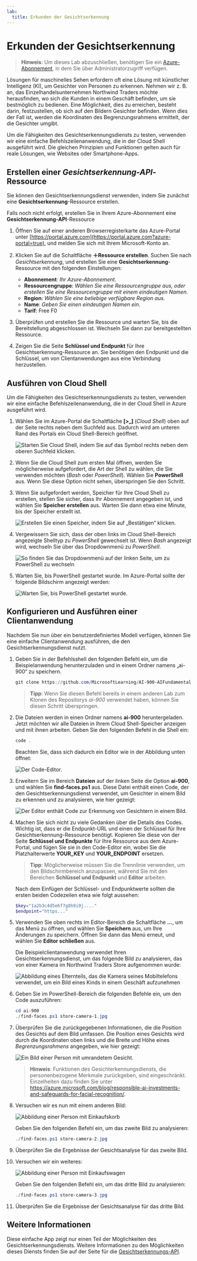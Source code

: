 ```yaml
---
lab:
  title: Erkunden der Gesichtserkennung
---
```


# Erkunden der Gesichtserkennung

> **Hinweis**: Um dieses Lab abzuschließen, benötigen Sie ein [Azure-Abonnement](https://azure.microsoft.com/free?azure-portal=true), in dem Sie über Administratorzugriff verfügen.

Lösungen für maschinelles Sehen erfordern oft eine Lösung mit künstlicher Intelligenz (KI), um Gesichter von Personen zu erkennen. Nehmen wir z. B. an, das Einzelhandelsunternehmen Northwind Traders möchte herausfinden, wo sich die Kunden in einem Geschäft befinden, um sie bestmöglich zu bedienen. Eine Möglichkeit, dies zu erreichen, besteht darin, festzustellen, ob sich auf den Bildern Gesichter befinden. Wenn dies der Fall ist, werden die Koordinaten des Begrenzungsrahmens ermittelt, der die Gesichter umgibt.

Um die Fähigkeiten des Gesichtserkennungsdiensts zu testen, verwenden wir eine einfache Befehlszeilenanwendung, die in der Cloud Shell ausgeführt wird. Die gleichen Prinzipien und Funktionen gelten auch für reale Lösungen, wie Websites oder Smartphone-Apps.

## Erstellen einer *Gesichtserkennung-API*-Ressource

Sie können den Gesichtserkennungsdienst verwenden, indem Sie zunächst eine **Gesichtserkennung**-Ressource erstellen.

Falls noch nicht erfolgt, erstellen Sie in Ihrem Azure-Abonnement eine **Gesichtserkennung-API**-Ressource

1. Öffnen Sie auf einer anderen Browserregisterkarte das Azure-Portal unter [https://portal.azure.com](https://portal.azure.com?azure-portal=true), und melden Sie sich mit Ihrem Microsoft-Konto an.

1. Klicken Sie auf die Schaltfläche **&#65291;Ressource erstellen**. Suchen Sie nach *Gesichtserkennung*, und erstellen Sie eine **Gesichtserkennung**-Ressource mit den folgenden Einstellungen:
    - **Abonnement**: *Ihr Azure-Abonnement*.
    - **Ressourcengruppe**: *Wählen Sie eine Ressourcengruppe aus, oder erstellen Sie eine Ressourcengruppe mit einem eindeutigen Namen*.
    - **Region**: *Wählen Sie eine beliebige verfügbare Region aus.*
    - **Name**: *Geben Sie einen eindeutigen Namen ein*.
    - **Tarif**: Free F0

1. Überprüfen und erstellen Sie die Ressource und warten Sie, bis die Bereitstellung abgeschlossen ist. Wechseln Sie dann zur bereitgestellten Ressource.

1. Zeigen Sie die Seite **Schlüssel und Endpunkt** für Ihre Gesichtserkennung-Ressource an. Sie benötigen den Endpunkt und die Schlüssel, um von Clientanwendungen aus eine Verbindung herzustellen.

## Ausführen von Cloud Shell

Um die Fähigkeiten des Gesichtserkennungsdiensts zu testen, verwenden wir eine einfache Befehlszeilenanwendung, die in der Cloud Shell in Azure ausgeführt wird. 

1. Wählen Sie im Azure-Portal die Schaltfläche **[>_]** (*Cloud Shell*) oben auf der Seite rechts neben dem Suchfeld aus. Dadurch wird am unteren Rand des Portals ein Cloud Shell-Bereich geöffnet. 

    ![Starten Sie Cloud Shell, indem Sie auf das Symbol rechts neben dem oberen Suchfeld klicken.](media/create-face-solutions/powershell-portal-guide-1.png)

1. Wenn Sie die Cloud Shell zum ersten Mal öffnen, werden Sie möglicherweise aufgefordert, die Art der Shell zu wählen, die Sie verwenden möchten (*Bash* oder *PowerShell*). Wählen Sie **PowerShell** aus. Wenn Sie diese Option nicht sehen, überspringen Sie den Schritt.  

1. Wenn Sie aufgefordert werden, Speicher für Ihre Cloud Shell zu erstellen, stellen Sie sicher, dass Ihr Abonnement angegeben ist, und wählen Sie **Speicher erstellen** aus. Warten Sie dann etwa eine Minute, bis der Speicher erstellt ist.

    ![Erstellen Sie einen Speicher, indem Sie auf „Bestätigen“ klicken.](media/create-face-solutions/powershell-portal-guide-2.png)       

1. Vergewissern Sie sich, dass der oben links im Cloud Shell-Bereich angezeigte Shelltyp zu *PowerShell* gewechselt ist. Wenn *Bash* angezeigt wird, wechseln Sie über das Dropdownmenü zu *PowerShell*.

    ![So finden Sie das Dropdownmenü auf der linken Seite, um zu PowerShell zu wechseln](media/create-face-solutions/powershell-portal-guide-3.png) 

1. Warten Sie, bis PowerShell gestartet wurde. Im Azure-Portal sollte der folgende Bildschirm angezeigt werden:  

    ![Warten Sie, bis PowerShell gestartet wurde.](media/create-face-solutions/powershell-prompt.png)

## Konfigurieren und Ausführen einer Clientanwendung

Nachdem Sie nun über ein benutzerdefiniertes Modell verfügen, können Sie eine einfache Clientanwendung ausführen, die den Gesichtserkennungsdienst nutzt.

1. Geben Sie in der Befehlsshell den folgenden Befehl ein, um die Beispielanwendung herunterzuladen und in einem Ordner namens „ai-900“ zu speichern.

    ```PowerShell
    git clone https://github.com/MicrosoftLearning/AI-900-AIFundamentals ai-900
    ```

    > **Tipp**: Wenn Sie diesen Befehl bereits in einem anderen Lab zum Klonen des Repositorys *ai-900* verwendet haben, können Sie diesen Schritt überspringen.

1. Die Dateien werden in einen Ordner namens **ai-900** heruntergeladen. Jetzt möchten wir alle Dateien in Ihrem Cloud Shell-Speicher anzeigen und mit ihnen arbeiten. Geben Sie den folgenden Befehl in die Shell ein:

     ```PowerShell
    code .
    ```

    Beachten Sie, dass sich dadurch ein Editor wie in der Abbildung unten öffnet: 

    ![Der Code-Editor.](media/create-face-solutions/powershell-portal-guide-4.png) 

1. Erweitern Sie im Bereich **Dateien** auf der linken Seite die Option **ai-900**, und wählen Sie **find-faces.ps1** aus. Diese Datei enthält einen Code, der den Gesichtserkennungsdienst verwendet, um Gesichter in einem Bild zu erkennen und zu analysieren, wie hier gezeigt:

    ![Der Editor enthält Code zur Erkennung von Gesichtern in einem Bild.](media/create-face-solutions/find-faces-code.png)

1. Machen Sie sich nicht zu viele Gedanken über die Details des Codes. Wichtig ist, dass er die Endpunkt-URL und einen der Schlüssel für Ihre Gesichtserkennung-Ressource benötigt. Kopieren Sie diese von der Seite **Schlüssel und Endpunkte** für Ihre Ressource aus dem Azure-Portal, und fügen Sie sie in den Code-Editor ein, wobei Sie die Platzhalterwerte **YOUR_KEY** und **YOUR_ENDPOINT** ersetzen.

    > **Tipp**: Möglicherweise müssen Sie die Trennlinie verwenden, um den Bildschirmbereich anzupassen, während Sie mit den Bereichen **Schlüssel und Endpunkt** und **Editor** arbeiten.

    Nach dem Einfügen der Schlüssel- und Endpunktwerte sollten die ersten beiden Codezeilen etwa wie folgt aussehen:

    ```PowerShell
    $key="1a2b3c4d5e6f7g8h9i0j...."    
    $endpoint="https..."
    ```

1. Verwenden Sie oben rechts im Editor-Bereich die Schaltfläche **...**, um das Menü zu öffnen, und wählen Sie **Speichern** aus, um Ihre Änderungen zu speichern. Öffnen Sie dann das Menü erneut, und wählen Sie **Editor schließen** aus.

    Die Beispielclientanwendung verwendet Ihren Gesichtserkennungsdienst, um das folgende Bild zu analysieren, das von einer Kamera im Northwind Traders Store aufgenommen wurde:

    ![Abbildung eines Elternteils, das die Kamera seines Mobiltelefons verwendet, um ein Bild eines Kinds in einem Geschäft aufzunehmen](media/create-face-solutions/store-camera-1.jpg)

1. Geben Sie im PowerShell-Bereich die folgenden Befehle ein, um den Code auszuführen:

    ```PowerShell
    cd ai-900
    ./find-faces.ps1 store-camera-1.jpg
    ```

1. Überprüfen Sie die zurückgegebenen Informationen, die die Position des Gesichts auf dem Bild umfassen. Die Position eines Gesichts wird durch die Koordinaten oben links und die Breite und Höhe eines *Begrenzungsrahmens* angegeben, wie hier gezeigt:

    ![Ein Bild einer Person mit umrandetem Gesicht.](media/create-face-solutions/store-camera-1-face.jpg)

    >**Hinweis**: Funktionen des Gesichterkennungsdiensts, die personenbezogene Merkmale zurückgeben, sind eingeschränkt. Einzelheiten dazu finden Sie unter https://azure.microsoft.com/blog/responsible-ai-investments-and-safeguards-for-facial-recognition/.

1. Versuchen wir es nun mit einem anderen Bild:

    ![Abbildung einer Person mit Einkaufskorb](media/create-face-solutions/store-camera-2.jpg)

    Geben Sie den folgenden Befehl ein, um das zweite Bild zu analysieren:

    ```PowerShell
    ./find-faces.ps1 store-camera-2.jpg
    ```

1. Überprüfen Sie die Ergebnisse der Gesichtsanalyse für das zweite Bild.

1. Versuchen wir ein weiteres:

    ![Abbildung einer Person mit Einkaufswagen](media/create-face-solutions/store-camera-3.jpg)

    Geben Sie den folgenden Befehl ein, um das dritte Bild zu analysieren:

    ```PowerShell
    ./find-faces.ps1 store-camera-3.jpg
    ```

1. Überprüfen Sie die Ergebnisse der Gesichtsanalyse für das dritte Bild.

## Weitere Informationen

Diese einfache App zeigt nur einen Teil der Möglichkeiten des Gesichtserkennungsdiensts. Weitere Informationen zu den Möglichkeiten dieses Diensts finden Sie auf der Seite für die [Gesichtserkennungs-API](https://azure.microsoft.com/en-us/products/cognitive-services/vision-services).
